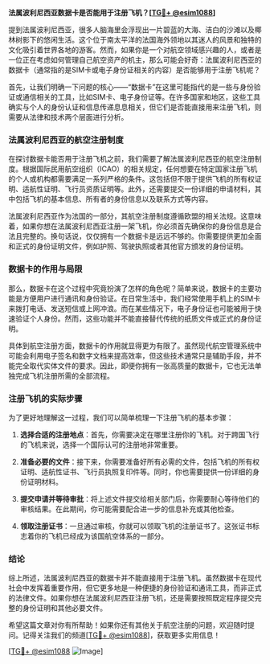 **法属波利尼西亚数据卡是否能用于注册飞机？[[TG💪+ @esim1088](https://t.me/s/esim1088)]**

提到法属波利尼西亚，很多人脑海里会浮现出一片碧蓝的大海、洁白的沙滩以及椰林树影下的悠闲生活。这个位于南太平洋的法国海外领地以其迷人的风景和独特的文化吸引着世界各地的游客。然而，如果你是一个对航空领域感兴趣的人，或者是一位正在考虑如何管理自己航空资产的机主，那么可能会好奇：法属波利尼西亚的数据卡（通常指的是SIM卡或电子身份证相关的内容）是否能够用于注册飞机呢？

首先，让我们明确一下问题的核心——“数据卡”在这里可能指代的是一些与身份验证或通信相关的工具，比如SIM卡、电子身份证等。在许多国家和地区，这些工具确实与个人的身份认证和信息传递息息相关，但它们是否能直接用来注册飞机，则需要从法律和技术两个层面进行分析。

### 法属波利尼西亚的航空注册制度

在探讨数据卡能否用于注册飞机之前，我们需要了解法属波利尼西亚的航空注册制度。根据国际民用航空组织（ICAO）的相关规定，任何想要在特定国家注册飞机的个人或机构都需要满足一系列严格的条件。这包括但不限于提供飞机的所有权证明、适航性证明、飞行员资质证明等。此外，还需要提交一份详细的申请材料，其中包括飞机的基本信息、所有者的身份信息以及联系方式等内容。

法属波利尼西亚作为法国的一部分，其航空注册制度遵循欧盟的相关法规。这意味着，如果你想在法属波利尼西亚注册一架飞机，你必须首先确保你的身份信息是合法且完整的。换句话说，仅仅拥有一个数据卡是远远不够的。你需要提供更加全面和正式的身份证明文件，例如护照、驾驶执照或者其他官方颁发的身份证明。

### 数据卡的作用与局限

那么，数据卡在这个过程中究竟扮演了怎样的角色呢？简单来说，数据卡的主要功能是方便用户进行通讯和身份验证。在日常生活中，我们经常使用手机上的SIM卡来拨打电话、发送短信或上网冲浪。而在某些情况下，电子身份证也可能被用于快速验证个人身份。然而，这些功能并不能直接替代传统的纸质文件或正式的身份证明。

具体到航空注册方面，数据卡的作用就显得更为有限了。虽然现代航空管理系统中可能会利用电子签名和数字文档来提高效率，但这些技术通常只是辅助手段，并不能完全取代实体文件的要求。因此，即便你拥有一张高质量的数据卡，它也无法单独完成飞机注册所需的全部流程。

### 注册飞机的实际步骤

为了更好地理解这一过程，我们可以简单梳理一下注册飞机的基本步骤：

1. **选择合适的注册地点**：首先，你需要决定在哪里注册你的飞机。对于跨国飞行的飞机来说，选择一个国际认可的注册地非常重要。
   
2. **准备必要的文件**：接下来，你需要准备好所有必需的文件，包括飞机的所有权证明、适航性证书、飞行员执照复印件等。同时，你也需要提供一份详细的身份证明材料。

3. **提交申请并等待审批**：将上述文件提交给相关部门后，你需要耐心等待他们的审核结果。在此期间，你可能需要配合进一步的信息补充或其他检查。

4. **领取注册证书**：一旦通过审核，你就可以领取飞机的注册证书了。这张证书标志着你的飞机已经成为该国航空体系的一部分。

### 结论

综上所述，法属波利尼西亚的数据卡并不能直接用于注册飞机。虽然数据卡在现代社会中发挥着重要作用，但它更多地是一种便捷的身份验证和通讯工具，而非正式的法律文件。如果你想在法属波利尼西亚注册飞机，还是需要按照既定程序提交完整的身份证明和其他必要文件。

希望这篇文章对你有所帮助！如果你还有其他关于航空注册的问题，欢迎随时提问。记得关注我们的频道[[TG💪+ @esim1088](https://t.me/s/esim1088)]，获取更多实用信息！

[[TG💪+ @esim1088](https://t.me/s/esim1088) ![Image](https://i.postimg.cc/4NQfJmqS/Snipaste-2025-05-13-00-14-12.png)]